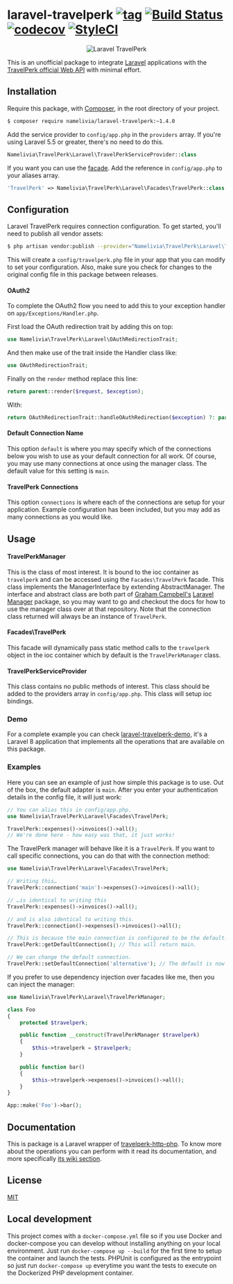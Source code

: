 # laravel-travelperk [![tag](https://img.shields.io/github/tag/namelivia/laravel-travelperk.svg)](https://github.com/namelivia/laravel-travelperk/releases) [![Build Status](https://travis-ci.org/namelivia/laravel-travelperk.svg?branch=master)](https://travis-ci.org/namelivia/laravel-travelperk) [![codecov](https://codecov.io/gh/namelivia/laravel-travelperk/branch/master/graph/badge.svg)](https://codecov.io/gh/namelivia/laravel-travelperk) [![StyleCI](https://github.styleci.io/repos/284237133/shield?branch=master&style=flat)](https://github.styleci.io/repos/284237133?branch=master)

<p align="center">
  <img src="https://user-images.githubusercontent.com/1571416/89100898-508ea880-d3fb-11ea-8bc8-7f6a9e9b71c0.png" alt="Laravel TravelPerk" />
</p>

This is an unofficial package to integrate [Laravel](https://laravel.com/) applications with the [TravelPerk official Web API](https://developers.travelperk.com) with minimal effort.

## Installation

Require this package, with [Composer](https://getcomposer.org/), in the root directory of your project.

```bash
$ composer require namelivia/laravel-travelperk:~1.4.0
```

Add the service provider to `config/app.php` in the `providers` array. If you're using Laravel 5.5 or greater, there's no need to do this.

```php
Namelivia\TravelPerk\Laravel\TravelPerkServiceProvider::class
```

If you want you can use the [facade](http://laravel.com/docs/facades). Add the reference in `config/app.php` to your aliases array.

```php
'TravelPerk' => Namelivia\TravelPerk\Laravel\Facades\TravelPerk::class
```

## Configuration

Laravel TravelPerk requires connection configuration. To get started, you'll need to publish all vendor assets:

```bash
$ php artisan vendor:publish --provider="Namelivia\TravelPerk\Laravel\TravelPerkServiceProvider"
```

This will create a `config/travelperk.php` file in your app that you can modify to set your configuration. Also, make sure you check for changes to the original config file in this package between releases.

#### OAuth2

To complete the OAuth2 flow you need to add this to your exception handler on `app/Exceptions/Handler.php`.

First load the OAuth redirection trait by adding this on top:

```php
use Namelivia\TravelPerk\Laravel\OAuthRedirectionTrait;
``` 

And then make use of the trait inside the Handler class like:
```php
use OAuthRedirectionTrait;
```

Finally on the `render` method replace this line:
```php
return parent::render($request, $exception);
```

With:
```php
return OAuthRedirectionTrait::handleOAuthRedirection($exception) ?: parent::render($request, $exception);
```

#### Default Connection Name

This option `default` is where you may specify which of the connections below you wish to use as your default connection for all work. Of course, you may use many connections at once using the manager class. The default value for this setting is `main`.

#### TravelPerk Connections

This option `connections` is where each of the connections are setup for your application. Example configuration has been included, but you may add as many connections as you would like.

## Usage

#### TravelPerkManager

This is the class of most interest. It is bound to the ioc container as `travelperk` and can be accessed using the `Facades\TravelPerk` facade. This class implements the ManagerInterface by extending AbstractManager. The interface and abstract class are both part of
[Graham Campbell's](https://github.com/GrahamCampbell) [Laravel Manager](https://github.com/GrahamCampbell/Laravel-Manager) package, so you may want to go and checkout the docs for how to use the manager class over at that repository. Note that the connection class
returned will always be an instance of `TravelPerk`.

#### Facades\TravelPerk

This facade will dynamically pass static method calls to the `travelperk` object in the ioc container which by default is the `TravelPerkManager` class.

#### TravelPerkServiceProvider

This class contains no public methods of interest. This class should be added to the providers array in `config/app.php`. This class will setup ioc bindings.

### Demo

For a complete example you can check [laravel-travelperk-demo](https://github.com/namelivia/laravel-travelperk-demo), it's a Laravel 8 application that implements all the operations that are available on this package.

### Examples

Here you can see an example of just how simple this package is to use. Out of the box, the default adapter is `main`. After you enter your authentication details in the config file, it will just work:

```php
// You can alias this in config/app.php.
use Namelivia\TravelPerk\Laravel\Facades\TravelPerk;

TravelPerk::expenses()->invoices()->all();
// We're done here - how easy was that, it just works!
```

The TravelPerk manager will behave like it is a `TravelPerk`. If you want to call specific connections, you can do that with the connection method:

```php
use Namelivia\TravelPerk\Laravel\Facades\TravelPerk;

// Writing this…
TravelPerk::connection('main')->expenses()->invoices()->all();

// …is identical to writing this
TravelPerk::expenses()->invoices()->all();

// and is also identical to writing this.
TravelPerk::connection()->expenses()->invoices()->all();

// This is because the main connection is configured to be the default.
TravelPerk::getDefaultConnection(); // This will return main.

// We can change the default connection.
TravelPerk::setDefaultConnection('alternative'); // The default is now alternative.
```

If you prefer to use dependency injection over facades like me, then you can inject the manager:

```php
use Namelivia\TravelPerk\Laravel\TravelPerkManager;

class Foo
{
    protected $travelperk;

    public function __construct(TravelPerkManager $travelperk)
    {
        $this->travelperk = $travelperk;
    }

    public function bar()
    {
        $this->travelperk->expenses()->invoices()->all();
    }
}

App::make('Foo')->bar();
```

## Documentation

This is package is a Laravel wrapper of [travelperk-http-php](https://github.com/namelivia/travelperk-http-php). To know more about the operations you can perform with it read its documentation, and more specifically [its wiki section](https://github.com/namelivia/travelperk-http-php/wiki).

## License

[MIT](LICENSE)

## Local development

This project comes with a `docker-compose.yml` file so if you use Docker and docker-compose you can develop without installing anything on your local environment. Just run `docker-compose up --build` for the first time to setup the container and launch the tests. PHPUnit is configured as the entrypoint so just run `docker-compose up` everytime you want the tests to execute on the Dockerized PHP development container.
